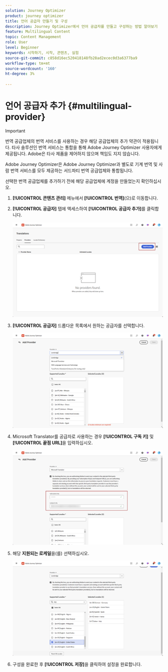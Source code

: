 ```yaml
---
solution: Journey Optimizer
product: journey optimizer
title: 언어 공급자 만들기 및 구성
description: Journey Optimizer에서 언어 공급자를 만들고 구성하는 방법 알아보기
feature: Multilingual Content
topic: Content Management
role: User
level: Beginner
keywords: 시작하기, 시작, 콘텐츠, 실험
source-git-commit: c858d16ec520418148fb28ad2ecec0d3a6377ba9
workflow-type: tm+mt
source-wordcount: '160'
ht-degree: 3%

---
```


# 언어 공급자 추가 {#multilingual-provider}

>[!IMPORTANT]
>
> 번역 공급업체의 번역 서비스를 사용하는 경우 해당 공급업체의 추가 약관이 적용됩니다. 타사 솔루션인 번역 서비스는 통합을 통해 Adobe Journey Optimizer 사용자에게 제공됩니다. Adobe은 타사 제품을 제어하지 않으며 책임도 지지 않습니다.

Adobe Journey Optimizer은 Adobe Journey Optimizer과 별도로 기계 번역 및 사람 번역 서비스를 모두 제공하는 서드파티 번역 공급업체와 통합됩니다.

선택한 번역 공급업체를 추가하기 전에 해당 공급업체에 계정을 만들었는지 확인하십시오.

1. **[!UICONTROL 콘텐츠 관리]** 메뉴에서 **[!UICONTROL 번역]**(으)로 이동합니다.

1. **[!UICONTROL 공급자]** 탭에 액세스하여 **[!UICONTROL 공급자 추가]**&#x200B;를 클릭합니다.

   ![](assets/provider_1.png)

1. **[!UICONTROL 공급자]** 드롭다운 목록에서 원하는 공급자를 선택합니다.

   ![](assets/provider_2.png)

1. Microsoft Translator를 공급자로 사용하는 경우 **[!UICONTROL 구독 키]** 및 **[!UICONTROL 끝점 URL]**&#x200B;을 입력하십시오.

   ![](assets/provider_3.png)

1. 해당 **지원되는 로케일**&#x200B;을(를) 선택하십시오.

   ![](assets/provider_4.png)

1. 구성을 완료한 후 **[!UICONTROL 저장]**&#x200B;을 클릭하여 설정을 완료합니다.

